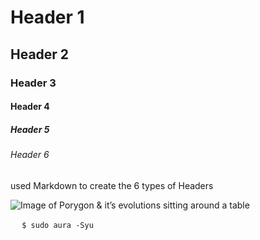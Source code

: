 # Header 1
## Header 2
### Header 3
#### Header 4
##### Header 5
###### Header 6

used Markdown to create the 6 types of Headers

![Image of Porygon & it’s evolutions sitting around a table](https://lh3.googleusercontent.com/pw/ADCreHdSrjr3qZHRg3SwYN7ktmO9TmspVN3TCYaM4EpT7GO6ACckJoHenpYj3Zl2ZV6bUc_trG96WOe6cYD1BrVSuexRDiEgUOJD-YCec_cxq5hBUhcmUgBDcv4y2nJV738Au24QjFcloVwjda6yF92x65VSRwvvAAqZ1VX63ylwwT_zLMpQoFtZKoISzosbo38bCnDuMa1f-JGu9AxId2hLUYDBQf9mLe6GL4Wy9O84OAT_ScBKBVonjLEAcrkH0HeooAzJRBvxNTVdpoNEIsOKPpw1Z1_5kui-nvACzRKhcLVyBbT1pm8vvG-rpBxZPQQAl6H91R0_xDZcqqWeivGy4ipCfITD0-CrYPg6SfSw_qxUM5lvcVHrqwufU9NNblqM8UZbUOeBA6UNebApbrBLlowKyOXGANqKWUYU5CrMBKuzd2AtHnuaCGYuXAvDzRI0ciJ2IIebBRxRGhxuxukefpkfYSlnpIFkXmpKcAwzolh-FlElgIvfW-v0bO5xYfTgbod0OY0QA_tNiqpPkHXGBSqyDuLM-F-jYhBHf_qEVA7m9kxAl3h7CjFnKlcq7neVid2k7lXbokz3FNXc3C_wMA3J8j3uEDB596X7PlHqn2ctzahXc1gwNQCZ6BTkU4sB67H4S1BWB9T5V8-ocLyTydLBATfb0zYPwAY86IjUbixNd-qIKx1YQbsmk1kYvwMFGGhFoN1dPBtkBeUpQSDLyBIrv-6wJ4i-y7ENouDn6SovuAEvpN-9BXZVDg-1ZVWQ3E82LVZ6C1rVVilwYhiRVkzv4S51yS6ofOjOgr0bQYphgnDY3LjE15A_dQpv7F6XwyrT6qbnFZwdpnKMzTIYer2qHemA2x-hqFrOoU7WXxU_O6XPi1KWJXiw2ZF02T7hilC5l7dBg0Ke3hUnAxwFueanLXuwtmH_yplr0XK4RZi62IL2tga_SxG-=s0?imgmax=0)

` ` ` 
$ sudo aura -Syu
` ` `
